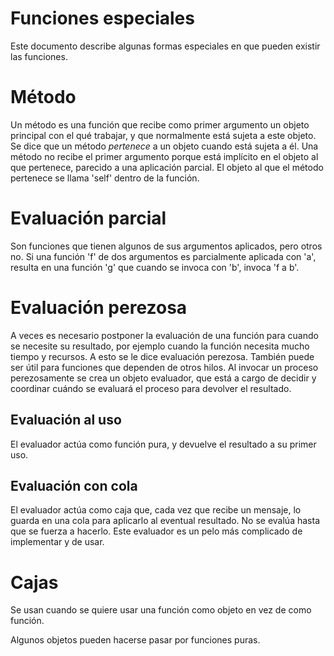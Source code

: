 # Funciones especiales

Este documento describe algunas formas especiales en que pueden existir las funciones.

# Método

Un método es una función que recibe como primer argumento un objeto principal con el qué trabajar, y que normalmente está sujeta a este objeto. Se dice que un método _pertenece_ a un objeto cuando está sujeta a él. Una método no recibe el primer argumento porque está implícito en el objeto al que pertenece, parecido a una aplicación parcial. El objeto al que el método pertenece se llama 'self' dentro de la función.

# Evaluación parcial

Son funciones que tienen algunos de sus argumentos aplicados, pero otros no. Si una función 'f' de dos argumentos es parcialmente aplicada con 'a', resulta en una función 'g' que cuando se invoca con 'b', invoca 'f a b'.

# Evaluación perezosa

A veces es necesario postponer la evaluación de una función para cuando se necesite su resultado, por ejemplo cuando la función necesita mucho tiempo y recursos. A esto se le dice evaluación perezosa. También puede ser útil para funciones que dependen de otros hilos. Al invocar un proceso perezosamente se crea un objeto evaluador, que está a cargo de decidir y coordinar cuándo se evaluará el proceso para devolver el resultado.

## Evaluación al uso

El evaluador actúa como función pura, y devuelve el resultado a su primer uso.

## Evaluación con cola

El evaluador actúa como caja que, cada vez que recibe un mensaje, lo guarda en una cola para aplicarlo al eventual resultado. No se evalúa hasta que se fuerza a hacerlo. Este evaluador es un pelo más complicado de implementar y de usar.

# Cajas

Se usan cuando se quiere usar una función como objeto en vez de como función. 

Algunos objetos pueden hacerse pasar por funciones puras.

